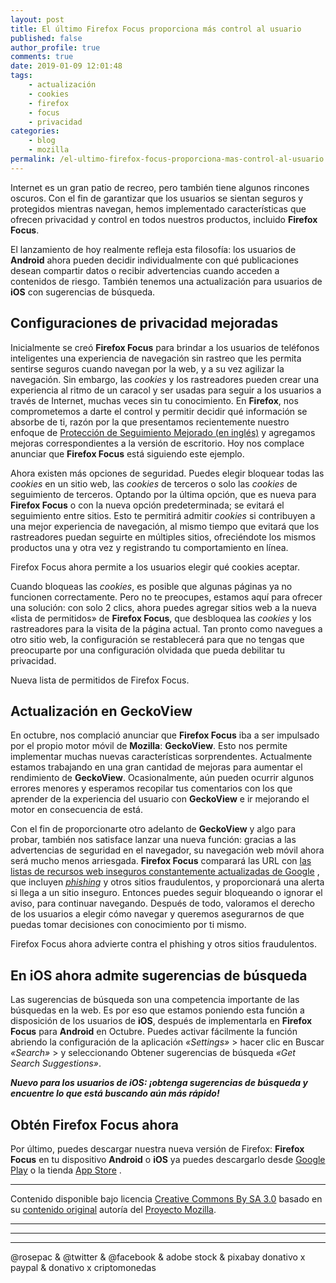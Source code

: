 ```yaml
---
layout: post
title: El último Firefox Focus proporciona más control al usuario
published: false
author_profile: true
comments: true
date: 2019-01-09 12:01:48
tags:
    - actualización
    - cookies
    - firefox
    - focus
    - privacidad
categories:
    - blog
    - mozilla
permalink: /el-ultimo-firefox-focus-proporciona-mas-control-al-usuario
---
```

Internet es un gran patio de recreo, pero también tiene algunos rincones oscuros. Con el fin de garantizar que los usuarios se sientan seguros y protegidos mientras navegan, hemos implementado características que ofrecen privacidad y control en todos nuestros productos, incluido **Firefox Focus**.

El lanzamiento de hoy realmente refleja esta filosofía: los usuarios de **Android** ahora pueden decidir individualmente con qué publicaciones desean compartir datos o recibir advertencias cuando acceden a contenidos de riesgo. También tenemos una actualización para usuarios de **iOS** con sugerencias de búsqueda.

## Configuraciones de privacidad mejoradas

Inicialmente se creó **Firefox Focus** para brindar a los usuarios de teléfonos inteligentes una experiencia de navegación sin rastreo que les permita sentirse seguros cuando navegan por la web, y a su vez agilizar la navegación. Sin embargo, las _cookies_ y los rastreadores pueden crear una experiencia al ritmo de un caracol y ser usadas para seguir a los usuarios a través de Internet, muchas veces sin tu conocimiento. En **Firefox**, nos comprometemos a darte el control y permitir decidir qué información se absorbe de ti, razón por la que presentamos recientemente nuestro enfoque de [Protección de Seguimiento Mejorado (en inglés)][1] y agregamos mejoras correspondientes a la versión de escritorio. Hoy nos complace anunciar que **Firefox Focus** está siguiendo este ejemplo.

Ahora existen más opciones de seguridad. Puedes elegir bloquear todas las _cookies_ en un sitio web, las _cookies_ de terceros o solo las _cookies_ de seguimiento de terceros. Optando por la última opción, que es nueva para **Firefox Focus** o con la nueva opción predeterminada; se evitará el seguimiento entre sitios. Esto te permitirá admitir _cookies_ si contribuyen a una mejor experiencia de navegación, al mismo tiempo que evitará que los rastreadores puedan seguirte en múltiples sitios, ofreciéndote los mismos productos una y otra vez y registrando tu comportamiento en línea.


  



  



  Firefox Focus ahora permite a los usuarios elegir qué cookies aceptar.


Cuando bloqueas las _cookies_, es posible que algunas páginas ya no funcionen correctamente. Pero no te preocupes, estamos aquí para ofrecer una solución: con solo 2 clics, ahora puedes agregar sitios web a la nueva &#171;lista de permitidos&#187; de **Firefox Focus**, que desbloquea las _cookies_ y los rastreadores para la visita de la página actual. Tan pronto como navegues a otro sitio web, la configuración se restablecerá para que no tengas que preocuparte por una configuración olvidada que pueda debilitar tu privacidad.


  



  



  Nueva lista de permitidos de Firefox Focus.


## Actualización en GeckoView

En octubre, nos complació anunciar que **Firefox Focus** iba a ser impulsado por el propio motor móvil de **Mozilla**: **GeckoView**. Esto nos permite implementar muchas nuevas características sorprendentes. Actualmente estamos trabajando en una gran cantidad de mejoras para aumentar el rendimiento de **GeckoView**. Ocasionalmente, aún pueden ocurrir algunos errores menores y esperamos recopilar tus comentarios con los que aprender de la experiencia del usuario con **GeckoView** e ir mejorando el motor en consecuencia de está.

Con el fin de proporcionarte otro adelanto de **GeckoView** y algo para probar, también nos satisface lanzar una nueva función: gracias a las advertencias de seguridad en el navegador, su navegación web móvil ahora será mucho menos arriesgada. **Firefox Focus** comparará las URL con [las listas de recursos web inseguros constantemente actualizadas de Google][2] , que incluyen [_phishing_][3] y otros sitios fraudulentos, y proporcionará una alerta si llega a un sitio inseguro. Entonces puedes seguir bloqueando o ignorar el aviso, para continuar navegando. Después de todo, valoramos el derecho de los usuarios a elegir cómo navegar y queremos asegurarnos de que puedas tomar decisiones con conocimiento por ti mismo.


  



  



  Firefox Focus ahora advierte contra el phishing y otros sitios fraudulentos.


## En iOS ahora admite sugerencias de búsqueda

Las sugerencias de búsqueda son una competencia importante de las búsquedas en la web. Es por eso que estamos poniendo esta función a disposición de los usuarios de **iOS**, después de implementarla en **Firefox Focus** para **Android** en Octubre. Puedes activar fácilmente la función abriendo la configuración de la aplicación _&#171;Settings&#187;_ > hacer clic en Buscar _&#171;Search&#187;_ > y seleccionando Obtener sugerencias de búsqueda _&#171;Get Search Suggestions&#187;_.


  



  
**_Nuevo para los usuarios de iOS: ¡obtenga sugerencias de búsqueda y encuentre lo que está buscando aún más rápido!_**

## Obtén Firefox Focus ahora

Por último, puedes descargar nuestra nueva versión de Firefox: **Firefox Focus** en tu dispositivo **Android** o **iOS** ya puedes descargarlo desde [Google Play][4] o la tienda [App Store][5] .

* * *

Contenido disponible bajo licencia [Creative Commons By SA 3.0][6] basado en su [contenido original][7] autoría del [Proyecto Mozilla][8].

* * *


   


* * *


   


* * *


  



  



  @rosepac & @twitter & @facebook & adobe stock & pixabay donativo x paypal & donativo x criptomonedas


 [1]: https://blog.mozilla.org/futurereleases/2018/08/30/changing-our-approach-to-anti-tracking/
 [2]: https://developers.google.com/safe-browsing/v4/update-api
 [3]: https://es.wikipedia.org/wiki/Phishing
 [4]: https://elbo.in/firefoxfocusplay
 [5]: https://elbo.in/firefoxfocusapple
 [6]: https://creativecommons.org/licenses/by-sa/3.0/es/deed.es_PE
 [7]: https://blog.mozilla.org/blog/2018/12/20/latest-firefox-focus-provides-more-user-control
 [8]: https://www.mozilla.org/es-ES/about/manifesto/details/